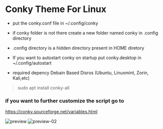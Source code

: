 # Conky Theme For Linux

* put the conky.conf file in ~/.config/conky

* if conky folder is not there create a new folder named conky in .config directory

* .config directory is a hidden directory present in HOME diretory

* If you want to autostart conky on startup put conky.desktop in ~/.config/autostart


* required depency Debain Based Disros (Ubuntu, Linuxmint, Zorin, Kali,etc)
> sudo apt install conky-all

### if you want to further customize the script go to
https://conky.sourceforge.net/variables.html

![preview](https://user-images.githubusercontent.com/76923011/194838201-80ed44cd-2450-4bf3-a96d-c9fb9902d301.png)
![preview-02](https://user-images.githubusercontent.com/76923011/194838536-06e0c5cb-d156-4338-923a-7e32e05bb5c4.png)




